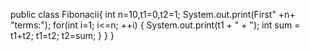 public class Fibonacii{
int n=10,t1=0,t2=1;
System.out.print(First" +n+ "terms:");
for(int i=1; i<=n; ++i)
{
System.out.print(t1 + " + ");
int sum = t1+t2;
t1=t2;
t2=sum;
}
}
}
